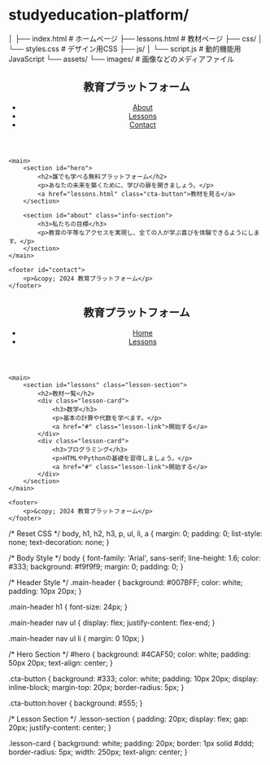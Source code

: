 # studyeducation-platform/
│
├── index.html        # ホームページ
├── lessons.html      # 教材ページ
├── css/
│   └── styles.css    # デザイン用CSS
├── js/
│   └── script.js     # 動的機能用JavaScript
└── assets/
    └── images/       # 画像などのメディアファイル

<!DOCTYPE html>
<html lang="en">
<head>
    <meta charset="UTF-8">
    <meta name="viewport" content="width=device-width, initial-scale=1.0">
    <title>未来の教育プラットフォーム</title>
    <link rel="stylesheet" href="css/styles.css">
</head>
<body>
    <header class="main-header">
        <nav>
            <h1>教育プラットフォーム</h1>
            <ul>
                <li><a href="#about">About</a></li>
                <li><a href="lessons.html">Lessons</a></li>
                <li><a href="#contact">Contact</a></li>
            </ul>
        </nav>
    </header>

    <main>
        <section id="hero">
            <h2>誰でも学べる無料プラットフォーム</h2>
            <p>あなたの未来を築くために、学びの扉を開きましょう。</p>
            <a href="lessons.html" class="cta-button">教材を見る</a>
        </section>

        <section id="about" class="info-section">
            <h3>私たちの目標</h3>
            <p>教育の平等なアクセスを実現し、全ての人が学ぶ喜びを体験できるようにします。</p>
        </section>
    </main>

    <footer id="contact">
        <p>&copy; 2024 教育プラットフォーム</p>
    </footer>
</body>
</html>

<!DOCTYPE html>
<html lang="en">
<head>
    <meta charset="UTF-8">
    <meta name="viewport" content="width=device-width, initial-scale=1.0">
    <title>教材一覧</title>
    <link rel="stylesheet" href="css/styles.css">
</head>
<body>
    <header class="main-header">
        <nav>
            <h1>教育プラットフォーム</h1>
            <ul>
                <li><a href="index.html">Home</a></li>
                <li><a href="#lessons">Lessons</a></li>
            </ul>
        </nav>
    </header>

    <main>
        <section id="lessons" class="lesson-section">
            <h2>教材一覧</h2>
            <div class="lesson-card">
                <h3>数学</h3>
                <p>基本の計算や代数を学べます。</p>
                <a href="#" class="lesson-link">開始する</a>
            </div>
            <div class="lesson-card">
                <h3>プログラミング</h3>
                <p>HTMLやPythonの基礎を習得しましょう。</p>
                <a href="#" class="lesson-link">開始する</a>
            </div>
        </section>
    </main>

    <footer>
        <p>&copy; 2024 教育プラットフォーム</p>
    </footer>
</body>
</html>

/* Reset CSS */
body, h1, h2, h3, p, ul, li, a {
    margin: 0;
    padding: 0;
    list-style: none;
    text-decoration: none;
}

/* Body Style */
body {
    font-family: 'Arial', sans-serif;
    line-height: 1.6;
    color: #333;
    background: #f9f9f9;
    margin: 0;
    padding: 0;
}

/* Header Style */
.main-header {
    background: #007BFF;
    color: white;
    padding: 10px 20px;
}

.main-header h1 {
    font-size: 24px;
}

.main-header nav ul {
    display: flex;
    justify-content: flex-end;
}

.main-header nav ul li {
    margin: 0 10px;
}

/* Hero Section */
#hero {
    background: #4CAF50;
    color: white;
    padding: 50px 20px;
    text-align: center;
}

.cta-button {
    background: #333;
    color: white;
    padding: 10px 20px;
    display: inline-block;
    margin-top: 20px;
    border-radius: 5px;
}

.cta-button:hover {
    background: #555;
}

/* Lesson Section */
.lesson-section {
    padding: 20px;
    display: flex;
    gap: 20px;
    justify-content: center;
}

.lesson-card {
    background: white;
    padding: 20px;
    border: 1px solid #ddd;
    border-radius: 5px;
    width: 250px;
    text-align: center;
}
